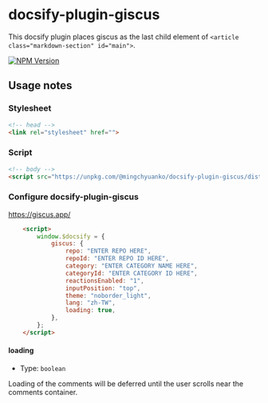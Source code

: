 # docsify-plugin-giscus

This docsify plugin places giscus as the last child element of `<article class="markdown-section" id="main">`.

[![NPM Version](https://img.shields.io/npm/v/%40mingchyuanko%2Fdocsify-plugin-giscus?style=flat-square)](https://www.npmjs.com/package/@mingchyuanko/docsify-plugin-giscus)

## Usage notes

### Stylesheet

```html
<!-- head -->
<link rel="stylesheet" href="">
```

### Script

```html
<!-- body -->
<script src="https://unpkg.com/@mingchyuanko/docsify-plugin-giscus/dist/giscus.js"></script>
```

### Configure docsify-plugin-giscus

<https://giscus.app/>

```html
    <script>
        window.$docsify = {
            giscus: {
                repo: "ENTER REPO HERE",
                repoId: "ENTER REPO ID HERE",
                category: "ENTER CATEGORY NAME HERE",
                categoryId: "ENTER CATEGORY ID HERE",
                reactionsEnabled: "1",
                inputPosition: "top",
                theme: "noborder_light",
                lang: "zh-TW",
                loading: true,
            },
        };
    </script>
```

#### loading

- Type: `boolean`

Loading of the comments will be deferred until the user scrolls near the comments container.
